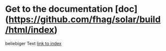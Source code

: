 # Get to the documentation [doc] (https://github.com/fhag/solar/build/html/index)


beliebiger Text [link to index](../docs/html/index.html)
